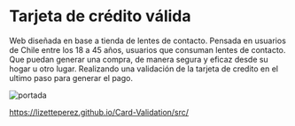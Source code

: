 # Tarjeta de crédito válida
Web diseñada en base a tienda de lentes de contacto. Pensada en usuarios de Chile entre los 18 a 45 años, usuarios que consuman lentes de contacto. Que puedan generar una compra, de manera segura y eficaz desde su hogar u otro lugar. Realizando una validación de la tarjeta de credito en el ultimo paso para generar el pago.

![portada](https://user-images.githubusercontent.com/83388668/226417354-7ce83110-772f-4b55-b076-3d16f4f978b3.png)


https://lizetteperez.github.io/Card-Validation/src/

